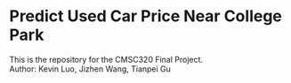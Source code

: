 # Predict Used Car Price Near College Park
This is the repository for the CMSC320 Final Project.
 <br />
Author: Kevin Luo, Jizhen Wang, Tianpei Gu
